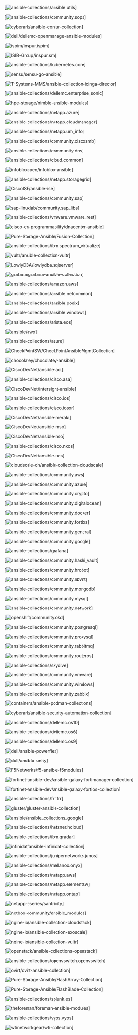 [![ansible-collections/ansible.utils](https://github.com/ansible-collections/ansible.utils/workflows/Plugins%20CI/badge.svg?event=push)]

[![ansible-collections/community.sops](https://github.com/ansible-collections/community.sops/workflows/Plugins%20CI/badge.svg?event=push)]

[![cyberark/ansible-conjur-collection](https://github.com/cyberark/ansible-conjur-collection/workflows/Plugins%20CI/badge.svg?event=push)]

[![dell/dellemc-openmanage-ansible-modules](https://github.com/dell/dellemc-openmanage-ansible-modules/workflows/Plugins%20CI/badge.svg?event=push)]

[![ispim/inspur.ispim](https://github.com/ispim/inspur.ispim/workflows/Plugins%20CI/badge.svg?event=push)]

[![ISIB-Group/inspur.sm](https://github.com/ISIB-Group/inspur.sm/workflows/Plugins%20CI/badge.svg?event=push)]

[![ansible-collections/kubernetes.core](https://github.com/ansible-collections/kubernetes.core/workflows/Plugins%20CI/badge.svg?event=push)]

[![sensu/sensu-go-ansible](https://github.com/sensu/sensu-go-ansible/workflows/Plugins%20CI/badge.svg?event=push)]

[![T-Systems-MMS/ansible-collection-icinga-director](https://github.com/T-Systems-MMS/ansible-collection-icinga-director/workflows/Plugins%20CI/badge.svg?event=push)]

[![ansible-collections/dellemc.enterprise_sonic](https://github.com/ansible-collections/dellemc.enterprise_sonic/workflows/Plugins%20CI/badge.svg?event=push)]

[![hpe-storage/nimble-ansible-modules](https://github.com/hpe-storage/nimble-ansible-modules/workflows/Plugins%20CI/badge.svg?event=push)]

[![ansible-collections/netapp.azure](https://github.com/ansible-collections/netapp.azure/workflows/Plugins%20CI/badge.svg?event=push)]

[![ansible-collections/netapp.cloudmanager](https://github.com/ansible-collections/netapp.cloudmanager/workflows/Plugins%20CI/badge.svg?event=push)]

[![ansible-collections/netapp.um_info](https://github.com/ansible-collections/netapp.um_info/workflows/Plugins%20CI/badge.svg?event=push)]

[![ansible-collections/community.ciscosmb](https://github.com/ansible-collections/community.ciscosmb/workflows/Plugins%20CI/badge.svg?event=push)]

[![ansible-collections/community.dns](https://github.com/ansible-collections/community.dns/workflows/Plugins%20CI/badge.svg?event=push)]

[![ansible-collections/cloud.common](https://github.com/ansible-collections/cloud.common/workflows/Plugins%20CI/badge.svg?event=push)]

[![infobloxopen/infoblox-ansible](https://github.com/infobloxopen/infoblox-ansible/workflows/Plugins%20CI/badge.svg?event=push)]

[![ansible-collections/netapp.storagegrid](https://github.com/ansible-collections/netapp.storagegrid/workflows/Plugins%20CI/badge.svg?event=push)]

[![CiscoISE/ansible-ise](https://github.com/CiscoISE/ansible-ise/workflows/Plugins%20CI/badge.svg?event=push)]

[![ansible-collections/community.sap](https://github.com/ansible-collections/community.sap/workflows/Plugins%20CI/badge.svg?event=push)]

[![sap-linuxlab/community.sap_libs](https://github.com/sap-linuxlab/community.sap_libs/workflows/Plugins%20CI/badge.svg?event=push)]

[![ansible-collections/vmware.vmware_rest](https://github.com/ansible-collections/vmware.vmware_rest/workflows/Plugins%20CI/badge.svg?event=push)]

[![cisco-en-programmability/dnacenter-ansible](https://github.com/cisco-en-programmability/dnacenter-ansible/workflows/Plugins%20CI/badge.svg?event=push)]

[![Pure-Storage-Ansible/Fusion-Collection](https://github.com/Pure-Storage-Ansible/Fusion-Collection/workflows/Plugins%20CI/badge.svg?event=push)]

[![ansible-collections/ibm.spectrum_virtualize](https://github.com/ansible-collections/ibm.spectrum_virtualize/workflows/Plugins%20CI/badge.svg?event=push)]

[![vultr/ansible-collection-vultr](https://github.com/vultr/ansible-collection-vultr/workflows/Plugins%20CI/badge.svg?event=push)]

[![LowlyDBA/lowlydba.sqlserver](https://github.com/LowlyDBA/lowlydba.sqlserver/workflows/Plugins%20CI/badge.svg?event=push)]

[![grafana/grafana-ansible-collection](https://github.com/grafana/grafana-ansible-collection/workflows/Plugins%20CI/badge.svg?event=push)]

[![ansible-collections/amazon.aws](https://github.com/ansible-collections/amazon.aws/workflows/Plugins%20CI/badge.svg?event=push)]

[![ansible-collections/ansible.netcommon](https://github.com/ansible-collections/ansible.netcommon/workflows/Plugins%20CI/badge.svg?event=push)]

[![ansible-collections/ansible.posix](https://github.com/ansible-collections/ansible.posix/workflows/Plugins%20CI/badge.svg?event=push)]

[![ansible-collections/ansible.windows](https://github.com/ansible-collections/ansible.windows/workflows/Plugins%20CI/badge.svg?event=push)]

[![ansible-collections/arista.eos](https://github.com/ansible-collections/arista.eos/workflows/Plugins%20CI/badge.svg?event=push)]

[![ansible/awx](https://github.com/ansible/awx/workflows/Plugins%20CI/badge.svg?event=push)]

[![ansible-collections/azure](https://github.com/ansible-collections/azure/workflows/Plugins%20CI/badge.svg?event=push)]

[![CheckPointSW/CheckPointAnsibleMgmtCollection](https://github.com/CheckPointSW/CheckPointAnsibleMgmtCollection/workflows/Plugins%20CI/badge.svg?event=push)]

[![chocolatey/chocolatey-ansible](https://github.com/chocolatey/chocolatey-ansible/workflows/Plugins%20CI/badge.svg?event=push)]

[![CiscoDevNet/ansible-aci](https://github.com/CiscoDevNet/ansible-aci/workflows/Plugins%20CI/badge.svg?event=push)]

[![ansible-collections/cisco.asa](https://github.com/ansible-collections/cisco.asa/workflows/Plugins%20CI/badge.svg?event=push)]

[![CiscoDevNet/intersight-ansible](https://github.com/CiscoDevNet/intersight-ansible/workflows/Plugins%20CI/badge.svg?event=push)]

[![ansible-collections/cisco.ios](https://github.com/ansible-collections/cisco.ios/workflows/Plugins%20CI/badge.svg?event=push)]

[![ansible-collections/cisco.iosxr](https://github.com/ansible-collections/cisco.iosxr/workflows/Plugins%20CI/badge.svg?event=push)]

[![CiscoDevNet/ansible-meraki](https://github.com/CiscoDevNet/ansible-meraki/workflows/Plugins%20CI/badge.svg?event=push)]

[![CiscoDevNet/ansible-mso](https://github.com/CiscoDevNet/ansible-mso/workflows/Plugins%20CI/badge.svg?event=push)]

[![CiscoDevNet/ansible-nso](https://github.com/CiscoDevNet/ansible-nso/workflows/Plugins%20CI/badge.svg?event=push)]

[![ansible-collections/cisco.nxos](https://github.com/ansible-collections/cisco.nxos/workflows/Plugins%20CI/badge.svg?event=push)]

[![CiscoDevNet/ansible-ucs](https://github.com/CiscoDevNet/ansible-ucs/workflows/Plugins%20CI/badge.svg?event=push)]

[![cloudscale-ch/ansible-collection-cloudscale](https://github.com/cloudscale-ch/ansible-collection-cloudscale/workflows/Plugins%20CI/badge.svg?event=push)]

[![ansible-collections/community.aws](https://github.com/ansible-collections/community.aws/workflows/Plugins%20CI/badge.svg?event=push)]

[![ansible-collections/community.azure](https://github.com/ansible-collections/community.azure/workflows/Plugins%20CI/badge.svg?event=push)]

[![ansible-collections/community.crypto](https://github.com/ansible-collections/community.crypto/workflows/Plugins%20CI/badge.svg?event=push)]

[![ansible-collections/community.digitalocean](https://github.com/ansible-collections/community.digitalocean/workflows/Plugins%20CI/badge.svg?event=push)]

[![ansible-collections/community.docker](https://github.com/ansible-collections/community.docker/workflows/Plugins%20CI/badge.svg?event=push)]

[![ansible-collections/community.fortios](https://github.com/ansible-collections/community.fortios/workflows/Plugins%20CI/badge.svg?event=push)]

[![ansible-collections/community.general](https://github.com/ansible-collections/community.general/workflows/Plugins%20CI/badge.svg?event=push)]

[![ansible-collections/community.google](https://github.com/ansible-collections/community.google/workflows/Plugins%20CI/badge.svg?event=push)]

[![ansible-collections/grafana](https://github.com/ansible-collections/grafana/workflows/Plugins%20CI/badge.svg?event=push)]

[![ansible-collections/community.hashi_vault](https://github.com/ansible-collections/community.hashi_vault/workflows/Plugins%20CI/badge.svg?event=push)]

[![ansible-collections/community.hrobot](https://github.com/ansible-collections/community.hrobot/workflows/Plugins%20CI/badge.svg?event=push)]

[![ansible-collections/community.libvirt](https://github.com/ansible-collections/community.libvirt/workflows/Plugins%20CI/badge.svg?event=push)]

[![ansible-collections/community.mongodb](https://github.com/ansible-collections/community.mongodb/workflows/Plugins%20CI/badge.svg?event=push)]

[![ansible-collections/community.mysql](https://github.com/ansible-collections/community.mysql/workflows/Plugins%20CI/badge.svg?event=push)]

[![ansible-collections/community.network](https://github.com/ansible-collections/community.network/workflows/Plugins%20CI/badge.svg?event=push)]

[![openshift/community.okd](https://github.com/openshift/community.okd/workflows/Plugins%20CI/badge.svg?event=push)]

[![ansible-collections/community.postgresql](https://github.com/ansible-collections/community.postgresql/workflows/Plugins%20CI/badge.svg?event=push)]

[![ansible-collections/community.proxysql](https://github.com/ansible-collections/community.proxysql/workflows/Plugins%20CI/badge.svg?event=push)]

[![ansible-collections/community.rabbitmq](https://github.com/ansible-collections/community.rabbitmq/workflows/Plugins%20CI/badge.svg?event=push)]

[![ansible-collections/community.routeros](https://github.com/ansible-collections/community.routeros/workflows/Plugins%20CI/badge.svg?event=push)]

[![ansible-collections/skydive](https://github.com/ansible-collections/skydive/workflows/Plugins%20CI/badge.svg?event=push)]

[![ansible-collections/community.vmware](https://github.com/ansible-collections/community.vmware/workflows/Plugins%20CI/badge.svg?event=push)]

[![ansible-collections/community.windows](https://github.com/ansible-collections/community.windows/workflows/Plugins%20CI/badge.svg?event=push)]

[![ansible-collections/community.zabbix](https://github.com/ansible-collections/community.zabbix/workflows/Plugins%20CI/badge.svg?event=push)]

[![containers/ansible-podman-collections](https://github.com/containers/ansible-podman-collections/workflows/Plugins%20CI/badge.svg?event=push)]

[![cyberark/ansible-security-automation-collection](https://github.com/cyberark/ansible-security-automation-collection/workflows/Plugins%20CI/badge.svg?event=push)]

[![ansible-collections/dellemc.os10](https://github.com/ansible-collections/dellemc.os10/workflows/Plugins%20CI/badge.svg?event=push)]

[![ansible-collections/dellemc.os6](https://github.com/ansible-collections/dellemc.os6/workflows/Plugins%20CI/badge.svg?event=push)]

[![ansible-collections/dellemc.os9](https://github.com/ansible-collections/dellemc.os9/workflows/Plugins%20CI/badge.svg?event=push)]

[![dell/ansible-powerflex](https://github.com/dell/ansible-powerflex/workflows/Plugins%20CI/badge.svg?event=push)]

[![dell/ansible-unity](https://github.com/dell/ansible-unity/workflows/Plugins%20CI/badge.svg?event=push)]

[![F5Networks/f5-ansible-f5modules](https://github.com/F5Networks/f5-ansible-f5modules/workflows/Plugins%20CI/badge.svg?event=push)]

[![fortinet-ansible-dev/ansible-galaxy-fortimanager-collection](https://github.com/fortinet-ansible-dev/ansible-galaxy-fortimanager-collection/workflows/Plugins%20CI/badge.svg?event=push)]

[![fortinet-ansible-dev/ansible-galaxy-fortios-collection](https://github.com/fortinet-ansible-dev/ansible-galaxy-fortios-collection/workflows/Plugins%20CI/badge.svg?event=push)]

[![ansible-collections/frr.frr](https://github.com/ansible-collections/frr.frr/workflows/Plugins%20CI/badge.svg?event=push)]

[![gluster/gluster-ansible-collection](https://github.com/gluster/gluster-ansible-collection/workflows/Plugins%20CI/badge.svg?event=push)]

[![ansible/ansible_collections_google](https://github.com/ansible/ansible_collections_google/workflows/Plugins%20CI/badge.svg?event=push)]

[![ansible-collections/hetzner.hcloud](https://github.com/ansible-collections/hetzner.hcloud/workflows/Plugins%20CI/badge.svg?event=push)]

[![ansible-collections/ibm.qradar](https://github.com/ansible-collections/ibm.qradar/workflows/Plugins%20CI/badge.svg?event=push)]

[![infinidat/ansible-infinidat-collection](https://github.com/infinidat/ansible-infinidat-collection/workflows/Plugins%20CI/badge.svg?event=push)]

[![ansible-collections/junipernetworks.junos](https://github.com/ansible-collections/junipernetworks.junos/workflows/Plugins%20CI/badge.svg?event=push)]

[![ansible-collections/mellanox.onyx](https://github.com/ansible-collections/mellanox.onyx/workflows/Plugins%20CI/badge.svg?event=push)]

[![ansible-collections/netapp.aws](https://github.com/ansible-collections/netapp.aws/workflows/Plugins%20CI/badge.svg?event=push)]

[![ansible-collections/netapp.elementsw](https://github.com/ansible-collections/netapp.elementsw/workflows/Plugins%20CI/badge.svg?event=push)]

[![ansible-collections/netapp.ontap](https://github.com/ansible-collections/netapp.ontap/workflows/Plugins%20CI/badge.svg?event=push)]

[![netapp-eseries/santricity](https://github.com/netapp-eseries/santricity/workflows/Plugins%20CI/badge.svg?event=push)]

[![netbox-community/ansible_modules](https://github.com/netbox-community/ansible_modules/workflows/Plugins%20CI/badge.svg?event=push)]

[![ngine-io/ansible-collection-cloudstack](https://github.com/ngine-io/ansible-collection-cloudstack/workflows/Plugins%20CI/badge.svg?event=push)]

[![ngine-io/ansible-collection-exoscale](https://github.com/ngine-io/ansible-collection-exoscale/workflows/Plugins%20CI/badge.svg?event=push)]

[![ngine-io/ansible-collection-vultr](https://github.com/ngine-io/ansible-collection-vultr/workflows/Plugins%20CI/badge.svg?event=push)]

[![openstack/ansible-collections-openstack](https://opendev.org/openstack/ansible-collections-openstack/workflows/Plugins%20CI/badge.svg?event=push)]

[![ansible-collections/openvswitch.openvswitch](https://github.com/ansible-collections/openvswitch.openvswitch/workflows/Plugins%20CI/badge.svg?event=push)]

[![ovirt/ovirt-ansible-collection](https://github.com/ovirt/ovirt-ansible-collection/workflows/Plugins%20CI/badge.svg?event=push)]

[![Pure-Storage-Ansible/FlashArray-Collection](https://github.com/Pure-Storage-Ansible/FlashArray-Collection/workflows/Plugins%20CI/badge.svg?event=push)]

[![Pure-Storage-Ansible/FlashBlade-Collection](https://github.com/Pure-Storage-Ansible/FlashBlade-Collection/workflows/Plugins%20CI/badge.svg?event=push)]

[![ansible-collections/splunk.es](https://github.com/ansible-collections/splunk.es/workflows/Plugins%20CI/badge.svg?event=push)]

[![theforeman/foreman-ansible-modules](https://github.com/theforeman/foreman-ansible-modules/workflows/Plugins%20CI/badge.svg?event=push)]

[![ansible-collections/vyos.vyos](https://github.com/ansible-collections/vyos.vyos/workflows/Plugins%20CI/badge.svg?event=push)]

[![wtinetworkgear/wti-collection](https://github.com/wtinetworkgear/wti-collection/workflows/Plugins%20CI/badge.svg?event=push)]

